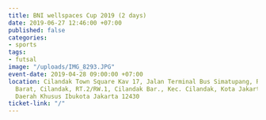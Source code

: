 ```yaml
---
title: BNI wellspaces Cup 2019 (2 days)
date: 2019-06-27 12:46:00 +07:00
published: false
categories:
- sports
tags:
- futsal
image: "/uploads/IMG_8293.JPG"
event-date: 2019-04-28 09:00:00 +07:00
location: Cilandak Town Square Kav 17, Jalan Terminal Bus Simatupang, RT.2/RW.1, Cilandak
  Barat, Cilandak, RT.2/RW.1, Cilandak Bar., Kec. Cilandak, Kota Jakarta Selatan,
  Daerah Khusus Ibukota Jakarta 12430
ticket-link: "/"
---
```


